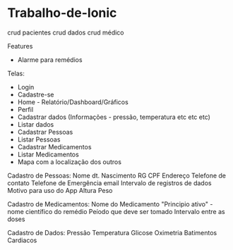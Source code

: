  # Trabalho-de-Ionic

crud pacientes
crud dados
crud médico

Features
- Alarme para remédios


Telas:
- Login
- Cadastre-se
- Home - Relatório/Dashboard/Gráficos
- Perfil
- Cadastrar dados (Informações - pressão, temperatura etc etc etc)
- Listar dados
- Cadastrar Pessoas
- Listar Pessoas
- Cadastrar Medicamentos
- Listar Medicamentos
- Mapa com a localização dos outros

Cadastro de Pessoas:
Nome
dt. Nascimento
RG
CPF
Endereço
Telefone de contato
Telefone de Emergência
email
Intervalo de registros de dados
Motivo para uso do App
Altura
Peso

Cadastro de Medicamentos:
Nome do Medicamento
"Principio ativo" - nome científico do remédio
Peíodo que deve ser tomado
Intervalo entre as doses

Cadastro de Dados:
Pressão
Temperatura
Glicose
Oximetria
Batimentos Cardiacos



